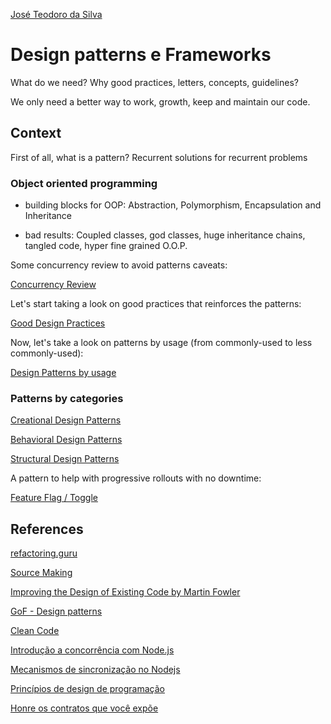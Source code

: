[José Teodoro da Silva](https://www.linkedin.com/in/jteodorosilva/)

# Design patterns e Frameworks

What do we need? Why good practices, letters, concepts, guidelines?

We only need a better way to work, growth, keep and maintain our code.

## Context

First of all, what is a pattern? Recurrent solutions for recurrent problems

### Object oriented programming

- building blocks for OOP: Abstraction, Polymorphism, Encapsulation and Inheritance

- bad results: Coupled classes, god classes, huge inheritance chains, tangled code, hyper fine grained O.O.P.

Some concurrency review to avoid patterns caveats:

[Concurrency Review](https://github.com/joseteodoro/PUCES-2021-FEB-DESIGN-PATTERNS/blob/main/concurrency.md)

Let's start taking a look on good practices that reinforces the patterns:

[Good Design Practices](https://github.com/joseteodoro/PUCES-2021-FEB-DESIGN-PATTERNS/blob/main/good-practices.md)

Now, let's take a look on patterns by usage (from commonly-used to less commonly-used):

[Design Patterns by usage](https://github.com/joseteodoro/PUCES-2021-FEB-DESIGN-PATTERNS/blob/main/design-patterns-by-usage.md)

### Patterns by categories

[Creational Design Patterns](https://github.com/joseteodoro/PUCES-2021-FEB-DESIGN-PATTERNS/blob/main/creational.md)

[Behavioral Design Patterns](https://github.com/joseteodoro/PUCES-2021-FEB-DESIGN-PATTERNS/blob/main/behavioral.md)

[Structural Design Patterns](https://github.com/joseteodoro/PUCES-2021-FEB-DESIGN-PATTERNS/blob/main/structural.md)

A pattern to help with progressive rollouts with no downtime:

[Feature Flag / Toggle](https://github.com/joseteodoro/PUCES-2021-FEB-DESIGN-PATTERNS/blob/main/ff.md)

## References

[refactoring.guru](https://refactoring.guru/)

[Source Making](https://sourcemaking.com/design_patterns/)

[Improving the Design of Existing Code by Martin Fowler](https://martinfowler.com/books/refactoring.html)

[GoF - Design patterns](https://www.amazon.com.br/Padr%C3%B5es-Projetos-Solu%C3%A7%C3%B5es-Reutiliz%C3%A1veis-Orientados/dp/8573076100)

[Clean Code](https://www.amazon.com.br/dp/B001GSTOAM)

[Introdução a concorrência com Node.js](https://medium.com/@jteodoro/introdu%C3%A7%C3%A3o-a-concorr%C3%AAncia-com-node-js-cb9e27aae56)

[Mecanismos de sincronização no Nodejs](https://medium.com/@jteodoro/mecanismos-de-sincroniza%C3%A7%C3%A3o-no-nodejs-d32e40cb39f4)

[Princípios de design de programação](https://medium.com/@jteodoro/princ%C3%ADpios-de-design-de-programa%C3%A7%C3%A3o-b59ca31ebee)

[Honre os contratos que você expõe](https://medium.com/@jteodoro/honre-os-contratos-que-voc%C3%AA-exp%C3%B5e-c1acdddeabcf)
